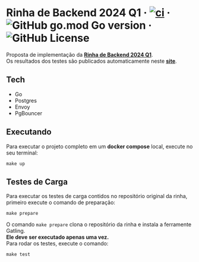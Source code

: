 # Rinha de Backend 2024 Q1 · [![ci](https://github.com/vitorsalgado/rinha-2024-q1/actions/workflows/ci.yml/badge.svg)](https://github.com/vitorsalgado/rinha-2024-q1/actions/workflows/ci.yml) · ![GitHub go.mod Go version](https://img.shields.io/github/go-mod/go-version/vitorsalgado/rinha-2024-q1) · ![GitHub License](https://img.shields.io/github/license/vitorsalgado/rinha-2024-q1)

Proposta de implementação da **[Rinha de Backend 2024 Q1](https://github.com/zanfranceschi/rinha-de-backend-2024-q1)**.  
Os resultados dos testes são publicados automaticamente neste **[site](https://vitorsalgado.github.io/rinha-2024-q1/)**.

## Tech

- Go
- Postgres
- Envoy
- PgBouncer

## Executando

Para executar o projeto completo em um **docker compose** local, execute no seu terminal:
```
make up
```

## Testes de Carga

Para executar os testes de carga contidos no repositório original da rinha, 
primeiro execute o comando de preparação:
```
make prepare
```

O comando `make prepare` clona o repositório da rinha e instala a ferramente Gatling.  
**Ele deve ser executado apenas uma vez.**  
Para rodar os testes, execute o comando:
```
make test
```
